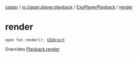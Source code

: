 [clappr](../../index.md) / [io.clappr.player.playback](../index.md) / [ExoPlayerPlayback](index.md) / [render](./render.md)

# render

`open fun render(): `[`UIObject`](../../io.clappr.player.base/-u-i-object/index.md)

Overrides [Playback.render](../../io.clappr.player.components/-playback/render.md)

